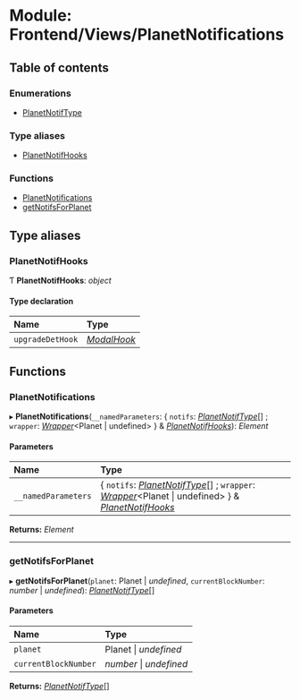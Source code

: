 # Module: Frontend/Views/PlanetNotifications

## Table of contents

### Enumerations

- [PlanetNotifType](../enums/frontend_views_planetnotifications.planetnotiftype.md)

### Type aliases

- [PlanetNotifHooks](frontend_views_planetnotifications.md#planetnotifhooks)

### Functions

- [PlanetNotifications](frontend_views_planetnotifications.md#planetnotifications)
- [getNotifsForPlanet](frontend_views_planetnotifications.md#getnotifsforplanet)

## Type aliases

### PlanetNotifHooks

Ƭ **PlanetNotifHooks**: _object_

#### Type declaration

| Name             | Type                                                 |
| :--------------- | :--------------------------------------------------- |
| `upgradeDetHook` | [_ModalHook_](frontend_views_modalpane.md#modalhook) |

## Functions

### PlanetNotifications

▸ **PlanetNotifications**(`__namedParameters`: { `notifs`: [_PlanetNotifType_](../enums/frontend_views_planetnotifications.planetnotiftype.md)[] ; `wrapper`: [_Wrapper_](../classes/backend_utils_wrapper.wrapper.md)<Planet \| undefined\> } & [_PlanetNotifHooks_](frontend_views_planetnotifications.md#planetnotifhooks)): _Element_

#### Parameters

| Name                | Type                                                                                                                                                                                                                                                                           |
| :------------------ | :----------------------------------------------------------------------------------------------------------------------------------------------------------------------------------------------------------------------------------------------------------------------------- |
| `__namedParameters` | { `notifs`: [_PlanetNotifType_](../enums/frontend_views_planetnotifications.planetnotiftype.md)[] ; `wrapper`: [_Wrapper_](../classes/backend_utils_wrapper.wrapper.md)<Planet \| undefined\> } & [_PlanetNotifHooks_](frontend_views_planetnotifications.md#planetnotifhooks) |

**Returns:** _Element_

---

### getNotifsForPlanet

▸ **getNotifsForPlanet**(`planet`: Planet \| _undefined_, `currentBlockNumber`: _number_ \| _undefined_): [_PlanetNotifType_](../enums/frontend_views_planetnotifications.planetnotiftype.md)[]

#### Parameters

| Name                 | Type                    |
| :------------------- | :---------------------- |
| `planet`             | Planet \| _undefined_   |
| `currentBlockNumber` | _number_ \| _undefined_ |

**Returns:** [_PlanetNotifType_](../enums/frontend_views_planetnotifications.planetnotiftype.md)[]
